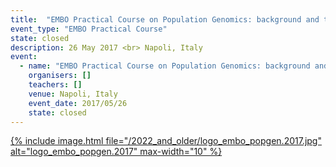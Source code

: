 ```yaml
---
title:  "EMBO Practical Course on Population Genomics: background and tools"
event_type: "EMBO Practical Course"
state: closed
description: 26 May 2017 <br> Napoli, Italy
event:
  - name: "EMBO Practical Course on Population Genomics: background and tools"
    organisers: []
    teachers: []
    venue: Napoli, Italy
    event_date: 2017/05/26
    state: closed
---
```



[{% include image.html file="/2022_and_older/logo_embo_popgen.2017.jpg" alt="logo_embo_popgen.2017" max-width="10" %}](http://meetings.embo.org/event/17-population-genomics)

<br>